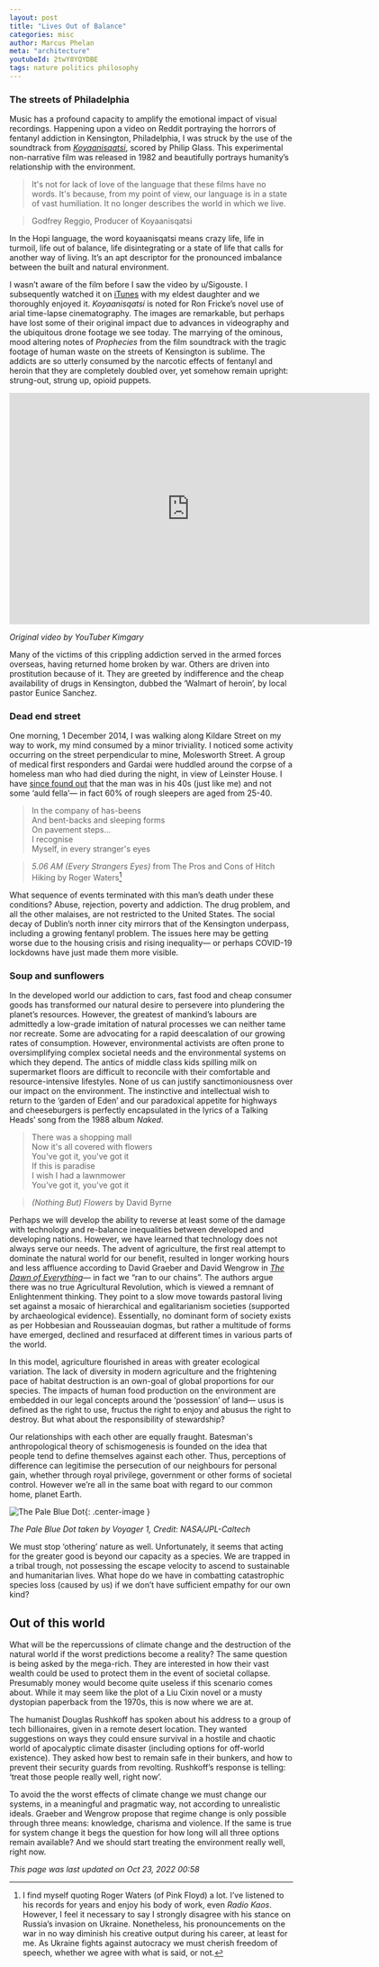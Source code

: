 ```yaml
---
layout: post
title: "Lives Out of Balance"
categories: misc
author: Marcus Phelan
meta: "architecture"
youtubeId: 2twY8YQYDBE
tags: nature politics philosophy
---
```


### The streets of Philadelphia
Music has a profound capacity to amplify the emotional impact of visual recordings. Happening upon a video on Reddit portraying the horrors of fentanyl addiction in Kensington, Philadelphia, I was struck by the use of the soundtrack from [_Koyaanisqatsi_](https://music.apple.com/ie/album/koyaanisqatsi-original-soundtrack/1443150489), scored by Philip Glass. This experimental non-narrative film was released in 1982 and beautifully portrays humanity’s relationship with the environment. 

>It's not for lack of love of the language that these films have no words. It's because, from my point of view, our language is in a state of vast humiliation. It no longer describes the world in which we live.

>Godfrey Reggio, Producer of Koyaanisqatsi

In the Hopi language, the word koyaanisqatsi means crazy life, life in turmoil, life out of balance, life disintegrating or a state of life that calls for another way of living. It’s an apt descriptor for the pronounced imbalance between the built and natural environment.

I wasn’t aware of the film before I saw the video by u/Sigouste. I subsequently watched it on [iTunes](https://itunes.apple.com/ie/movie/koyaanisqatsi/id262236379) with my eldest daughter and we thoroughly enjoyed it. _Koyaanisqatsi_ is noted for Ron Fricke’s novel use of arial time-lapse cinematography. The images are remarkable, but perhaps have lost some of their original impact due to advances in videography and the ubiquitous drone footage we see today. The marrying of the ominous, mood altering notes of _Prophecies_ from the film soundtrack with the tragic footage of human waste on the streets of Kensington is sublime. The addicts are so utterly consumed by the narcotic effects of fentanyl and heroin that they are completely doubled over, yet somehow remain upright: strung-out, strung up, opioid puppets. 

<iframe id="reddit-embed" src="https://www.redditmedia.com/r/PublicFreakout/comments/ppo6pe/another_day_in_philadelphia/?ref_source=embed&amp;ref=share&amp;embed=true" sandbox="allow-scripts allow-same-origin allow-popups" style="border: none;" height="411" width="640" scrolling="no"></iframe>

_Original video by YouTuber Kimgary_

Many of the victims of this crippling addiction served in the armed forces overseas, having returned home broken by war. Others are driven into prostitution because of it. They are greeted by indifference and the cheap availability of drugs in Kensington, dubbed the ‘Walmart of heroin’, by local pastor Eunice Sanchez.

### Dead end street
One morning, 1 December 2014, I was walking along Kildare Street on my way to work, my mind consumed by a minor triviality. I noticed some activity occurring on the street perpendicular to mine, Molesworth Street. A group of medical first responders and Gardai were huddled around the corpse of a homeless man who had died during the night, in view of Leinster House. I have [since found out](https://www.irishtimes.com/news/ireland/irish-news/homeless-man-found-dead-near-dail-eireann-1.2021358) that the man was in his 40s (just like me) and not some ‘auld fella’— in fact 60% of rough sleepers are aged from 25-40.

>In the company of has-beens  
And bent-backs and sleeping forms  
On pavement steps…  
I recognise  
Myself, in every stranger's eyes  

>*5.06 AM (Every Strangers Eyes)* from The Pros and Cons of Hitch Hiking by Roger Waters[^1]

What sequence of events terminated with this man’s death under these conditions? Abuse, rejection, poverty and addiction. The drug problem, and all the other malaises, are not restricted to the United States. The social decay of Dublin’s north inner city mirrors that of the Kensington underpass, including a growing fentanyl problem. The issues here may be getting worse due to the housing crisis and rising inequality— or perhaps COVID-19 lockdowns have just made them more visible.

### Soup and sunflowers
In the developed world our addiction to cars, fast food and cheap consumer goods has transformed our natural desire to persevere into plundering the planet’s resources. However, the greatest of mankind’s labours are admittedly a low-grade imitation of natural processes we can neither tame nor recreate. Some are advocating for a rapid deescalation of our growing rates of consumption. However, environmental activists are often prone to oversimplifying complex societal needs and the environmental systems on which they depend. The antics of middle class kids spilling milk on supermarket floors are difficult to reconcile with their comfortable and resource-intensive lifestyles. None of us can justify sanctimoniousness over our impact on the environment. The instinctive and intellectual wish to return to the ‘garden of Eden’ and our paradoxical appetite for highways and cheeseburgers is perfectly encapsulated in the lyrics of a Talking Heads’ song from the 1988 album *Naked*.

>There was a shopping mall  
Now it's all covered with flowers  
You've got it, you've got it  
If this is paradise  
I wish I had a lawnmower  
You've got it, you've got it  

>*(Nothing But) Flowers* by David Byrne 

Perhaps we will develop the ability to reverse at least some of the damage with technology and re-balance inequalities between developed and developing nations. However, we have learned that technology does not always serve our needs. The advent of agriculture, the first real attempt to dominate the natural world for our benefit, resulted in longer working hours and less affluence according to David Graeber and David Wengrow in [_The Dawn of Everything_](https://en.wikipedia.org/wiki/The_Dawn_of_Everything)— in fact we “ran to our chains”. The authors argue there was no true Agricultural Revolution, which is viewed a remnant of Enlightenment thinking. They point to a slow move towards pastoral living set against a mosaic of hierarchical and egalitarianism societies (supported by archaeological evidence). Essentially, no dominant form of society exists as per Hobbesian and Rousseauian dogmas, but rather a multitude of forms have emerged, declined and resurfaced at different times in various parts of the world. 

In this model, agriculture flourished in areas with greater ecological variation. The lack of diversity in modern agriculture and the frightening pace of habitat destruction is an own-goal of global proportions for our species. The impacts of human food production on the environment are embedded in our legal concepts around the ‘possession’ of land— usus is defined as the right to use, fructus the right to enjoy and abusus the right to destroy. But what about the responsibility of stewardship?

Our relationships with each other are equally fraught. Batesman's anthropological theory of schismogenesis is founded on the idea that people tend to define themselves against each other. Thus, perceptions of difference can legitimise the persecution of our neighbours for personal gain, whether through royal privilege, government or other forms of societal control. However we’re all in the same boat with regard to our common home, planet Earth. 

![The Pale Blue Dot](/assets/images/jpegPIA23645.jpg){: .center-image }

*The Pale Blue Dot taken by Voyager 1, Credit: NASA/JPL-Caltech*

We must stop ‘othering’ nature as well. Unfortunately, it seems that acting for the greater good is beyond our capacity as a species. We are trapped in a tribal trough, not possessing the escape velocity to ascend to sustainable and humanitarian lives. What hope do we have in combatting catastrophic species loss (caused by us) if we don’t have sufficient empathy for our own kind?

## Out of this world
What will be the repercussions of climate change and the destruction of the natural world if the worst predictions become a reality? The same question is being asked by the mega-rich. They are interested in how their vast wealth could be used to protect them in the event of societal collapse. Presumably money would become quite useless if this scenario comes about. While it may seem like the plot of a Liu Cixin novel or a musty dystopian paperback from the 1970s, this is now where we are at.

The humanist Douglas Rushkoff has spoken about his address to a group of tech billionaires, given in a remote desert location. They wanted suggestions on ways they could ensure survival in a hostile and chaotic world of apocalyptic climate disaster (including options for off-world existence). They asked how best to remain safe in their bunkers, and how to prevent their security guards from revolting. Rushkoff’s response is telling: ‘treat those people really well, right now’.

To avoid the the worst effects of climate change we must change our systems, in a meaningful and pragmatic way, not according to unrealistic ideals.  Graeber and Wengrow propose that regime change is only possible through three means: knowledge, charisma and violence. If the same is true for system change it begs the question for how long will all three options remain available? And we should start treating the environment really well, right now.

_This page was last updated on Oct 23, 2022 00:58_
 
[^1]: I find myself quoting Roger Waters (of Pink Floyd) a lot. I’ve listened to his records for years and enjoy his body of work, even *Radio Kaos*. However, I feel it necessary to say I strongly disagree with his stance on Russia’s invasion on Ukraine. Nonetheless, his pronouncements on the war in no way diminish his creative output during his career, at least for me. As Ukraine fights against autocracy we must cherish freedom of speech, whether we agree with what is said, or not. 


